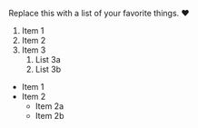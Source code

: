 Replace this with a list of your favorite things.
:heart:
1. Item 1
1. Item 2
1. Item 3
   1. List 3a
   1. List 3b
   
* Item 1
* Item 2
  * Item 2a
  * Item 2b

